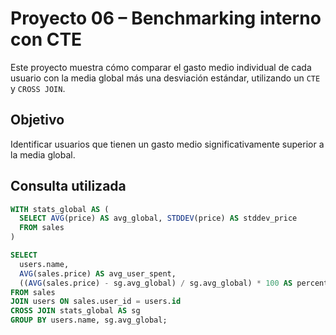 # Proyecto 06 – Benchmarking interno con CTE

Este proyecto muestra cómo comparar el gasto medio individual de cada usuario con la media global más una desviación estándar, utilizando un `CTE` y `CROSS JOIN`.

## Objetivo
Identificar usuarios que tienen un gasto medio significativamente superior a la media global.

## Consulta utilizada

```sql
WITH stats_global AS (
  SELECT AVG(price) AS avg_global, STDDEV(price) AS stddev_price
  FROM sales
)

SELECT 
  users.name,
  AVG(sales.price) AS avg_user_spent,
  ((AVG(sales.price) - sg.avg_global) / sg.avg_global) * 100 AS percent_difference
FROM sales
JOIN users ON sales.user_id = users.id
CROSS JOIN stats_global AS sg
GROUP BY users.name, sg.avg_global;
